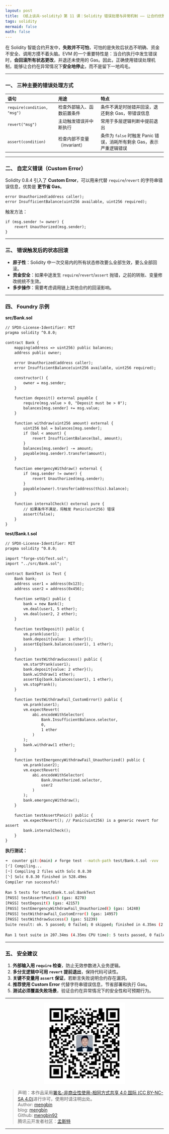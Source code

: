 ```yaml
---
layout: post
title: 《纸上谈兵·solidity》第 11 课：Solidity 错误处理与异常机制 —— 让合约优雅地失败 
tags: solidity
mermaid: false
math: false
--- 
```


在 Solidity 智能合约开发中，**失败并不可怕**，可怕的是失败后状态不明确、资金不安全、调用方摸不着头脑。EVM 的一个重要特性是：当合约执行中发生错误时，**会回滚所有状态更改**，并退还未使用的 Gas。因此，正确使用错误处理机制，能够让合约在异常情况下**安全地停止**，而不是留下一地鸡毛。

---

### 一、 三种主要的错误处理方式

| 语句                          | 用途                 | 特点                                           |
|:--------------------------- |:------------------ |:-------------------------------------------- |
| `require(condition, "msg")` | 检查外部输入、函数前置条件      | 条件不满足时抛错并回滚，退还剩余 Gas，带错误信息                   |
| `revert("msg")`             | 主动触发错误并中断执行        | 常用于多层逻辑判断中提前退出                               |
| `assert(condition)`         | 检查内部不变量（invariant） | 条件为 `false` 时触发 Panic 错误，消耗所有剩余 Gas，表示严重逻辑错误 |

---

### 二、 自定义错误（Custom Error）

Solidity 0.8.4 引入了 **Custom Error**，可以用来代替 `require`/`revert` 的字符串错误信息，优势是 **更节省 Gas**。

```solidity
error Unauthorized(address caller);
error InsufficientBalance(uint256 available, uint256 required);
```

触发方法：

```solidity
if (msg.sender != owner) {
    revert Unauthorized(msg.sender);
}
```

---

### 三、 错误触发后的状态回滚

* **原子性**：Solidity 中一次交易内的所有状态修改要么全部生效，要么全部回滚。
* **资金安全**：如果中途发生 `require`/`revert`/`assert` 抛错，之前的转账、变量修改统统不生效。
* **多步操作**：需要考虑调用链上其他合约的回滚影响。

---

### 四、 Foundry 示例

**src/Bank.sol**

```solidity
// SPDX-License-Identifier: MIT
pragma solidity ^0.8.0;

contract Bank {
    mapping(address => uint256) public balances;
    address public owner;

    error Unauthorized(address caller);
    error InsufficientBalance(uint256 available, uint256 required);

    constructor() {
        owner = msg.sender;
    }

    function deposit() external payable {
        require(msg.value > 0, "Deposit must be > 0");
        balances[msg.sender] += msg.value;
    }

    function withdraw(uint256 amount) external {
        uint256 bal = balances[msg.sender];
        if (bal < amount) {
            revert InsufficientBalance(bal, amount);
        }
        balances[msg.sender] -= amount;
        payable(msg.sender).transfer(amount);
    }

    function emergencyWithdraw() external {
        if (msg.sender != owner) {
            revert Unauthorized(msg.sender);
        }
        payable(owner).transfer(address(this).balance);
    }

    function internalCheck() external pure {
        // 如果条件不满足，将触发 Panic(uint256) 错误
        assert(false);
    }
}
```

**test/Bank.t.sol**

```solidity
// SPDX-License-Identifier: MIT
pragma solidity ^0.8.0;

import "forge-std/Test.sol";
import "../src/Bank.sol";

contract BankTest is Test {
    Bank bank;
    address user1 = address(0x123);
    address user2 = address(0x456);

    function setUp() public {
        bank = new Bank();
        vm.deal(user1, 5 ether);
        vm.deal(user2, 2 ether);
    }

    function testDeposit() public {
        vm.prank(user1);
        bank.deposit{value: 1 ether}();
        assertEq(bank.balances(user1), 1 ether);
    }

    function testWithdrawSuccess() public {
        vm.startPrank(user1);
        bank.deposit{value: 2 ether}();
        bank.withdraw(1 ether);
        assertEq(bank.balances(user1), 1 ether);
        vm.stopPrank();
    }

    function testWithdrawFail_CustomError() public {
        vm.prank(user1);
        vm.expectRevert(
            abi.encodeWithSelector(
                Bank.InsufficientBalance.selector,
                0,
                1 ether
            )
        );
        bank.withdraw(1 ether);
    }

    function testEmergencyWithdrawFail_Unauthorized() public {
        vm.prank(user2);
        vm.expectRevert(
            abi.encodeWithSelector(
                Bank.Unauthorized.selector,
                user2
            )
        );
        bank.emergencyWithdraw();
    }

    function testAssertPanic() public {
        vm.expectRevert(); // Panic(uint256) is a generic revert for assert
        bank.internalCheck();
    }
}
```

**执行测试：**

```bash
➜  counter git:(main) ✗ forge test --match-path test/Bank.t.sol -vvv
[⠊] Compiling...
[⠒] Compiling 2 files with Solc 0.8.30
[⠑] Solc 0.8.30 finished in 528.49ms
Compiler run successful!

Ran 5 tests for test/Bank.t.sol:BankTest
[PASS] testAssertPanic() (gas: 8270)
[PASS] testDeposit() (gas: 42157)
[PASS] testEmergencyWithdrawFail_Unauthorized() (gas: 14240)
[PASS] testWithdrawFail_CustomError() (gas: 14957)
[PASS] testWithdrawSuccess() (gas: 51239)
Suite result: ok. 5 passed; 0 failed; 0 skipped; finished in 4.35ms (2.73ms CPU time)

Ran 1 test suite in 207.34ms (4.35ms CPU time): 5 tests passed, 0 failed, 0 skipped (5 total tests)
```

---

### 五、 安全建议

1. **外部输入用 `require` 检查**，防止无效参数进入业务逻辑。
2. **多分支逻辑中可用 `revert` 提前退出**，保持代码可读性。
3. **关键不变量用 `assert` 保证**，若断言失败说明合约存在漏洞。
4. **推荐使用 Custom Error** 代替字符串错误信息，节省部署和执行 Gas。
5. **测试必须覆盖失败场景**，验证合约在异常情况下的安全性和可预期行为。

---

<div align="center">
  <img src="../img/qrcode_wechat.jpg" alt="孟斯特">
</div>

> 声明：本作品采用[署名-非商业性使用-相同方式共享 4.0 国际 (CC BY-NC-SA 4.0)](https://creativecommons.org/licenses/by-nc-sa/4.0/deed.zh)进行许可，使用时请注明出处。  
> Author: [mengbin](mengbin1992@outlook.com)  
> blog: [mengbin](https://mengbin.top)  
> Github: [mengbin92](https://mengbin92.github.io/)  
> 腾讯云开发者社区：[孟斯特](https://cloud.tencent.com/developer/user/6649301)  
---
